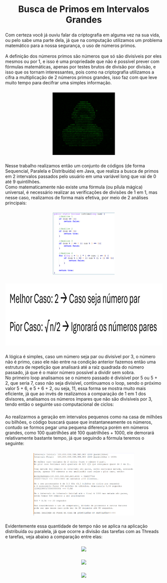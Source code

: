<h1 align="center">Busca de Primos em Intervalos Grandes</h1>

###

<p align="left">Com certeza você já ouviu falar da criptografia em alguma vez na sua vida, ou pelo sabe uma parte dela, já que na computação utilizamos um problema matemático para a nossa segurança, o uso de números primos.<br><br>A definição dos números primos são números que só são divisíveis por eles mesmos ou por 1, e isso é uma propriedade que não é possível prever com fórmulas matemáticas, apenas por testes brutos de divisão por divisão, e isso que os tornam interessantes, pois como na criptografia utilizamos a cifra a multiplicação de 2 números primos grandes, isso faz com que leve muito tempo para decifrar uma simples informação.</p>

###

<div align="center">
  <img height="200" src="https://raw.githubusercontent.com/Jackoki/trabalho-sistemas-distribuidos/refs/heads/main/images/data.gif"  />
</div>

###

<p align="left">Nesse trabalho realizamos então um conjunto de códigos (de forma Sequencial, Paralela e Distribuída) em Java, que realiza a busca de primos em 2 intervalos passados pelo usuário em uma variável long que vai de 0 até 9 quintilhões.<br>Como matematicamente não existe uma fórmula (ou pílula mágica) universal, é necessário realizar as verificações de divisões de 1 em 1, mas nesse caso, realizamos de forma mais efetiva, por meio de 2 análises principais:</p>

###

<div align="center">
  <img height="200" src="https://raw.githubusercontent.com/Jackoki/trabalho-sistemas-distribuidos/refs/heads/main/images/function.png"  />
</div>

###

<div align="center">
  <img height="200" src="https://raw.githubusercontent.com/Jackoki/trabalho-sistemas-distribuidos/refs/heads/main/images/f%C3%B3rmula.png"  />
</div>

###

<p align="left">A lógica é simples, caso um número seja par ou divisível por 3, o número não é primo, caso ele não entre na condição anterior fazemos então uma estrutura de repetição que analisará até a raiz quadrada do número passado, já que é o maior número possível a dividir sem sobra. <br>No primeiro loop analisamos se o número passado é divisível por 5 ou 5 + 2, que seria 7, caso não seja divisível, continuamos o loop, sendo o próximo valor 5 + 6, e 5 + 6 + 2, ou seja, 11, essa forma se mostra muito mais eficiente, já que ao invés de realizamos a comparação de 1 em 1 dos divisores, analisamos os números ímpares que não são divisíveis por 3, tendo então o seguinte uso computacional de ciclos:</p>

###

<p align="left">Ao realizarmos a geração em intervalos pequenos como na casa de milhões ou bilhões, o código buscará quase que instantaneamente os números, contudo se formos pegar uma pequena diferença porém em números grandes, como 100 quatrilhões até 100 quatrilhões + 1000, ele demorará relativamente bastante tempo, já que seguindo a fórmula teremos o seguinte:</p>

###

<div align="center">
  <img height="200" src="https://raw.githubusercontent.com/Jackoki/trabalho-sistemas-distribuidos/refs/heads/main/images/anota%C3%A7%C3%B5es.png"  />
</div>

###

<p align="left">Evidentemente essa quantidade de tempo não se aplica na aplicação distribuída ou paralela, já que ocorre a divisão das tarefas com as Threads e tarefas, veja abaixo a comparação entre elas:</p>

###

<div align="center">
  <img height="200" src="https://i.imgflip.com/65efzo.gif"  />
</div>

###

<div align="center">
  <img height="200" src="https://i.imgflip.com/65efzo.gif"  />
</div>

###

<div align="center">
  <img height="200" src="https://i.imgflip.com/65efzo.gif"  />
</div>

###
